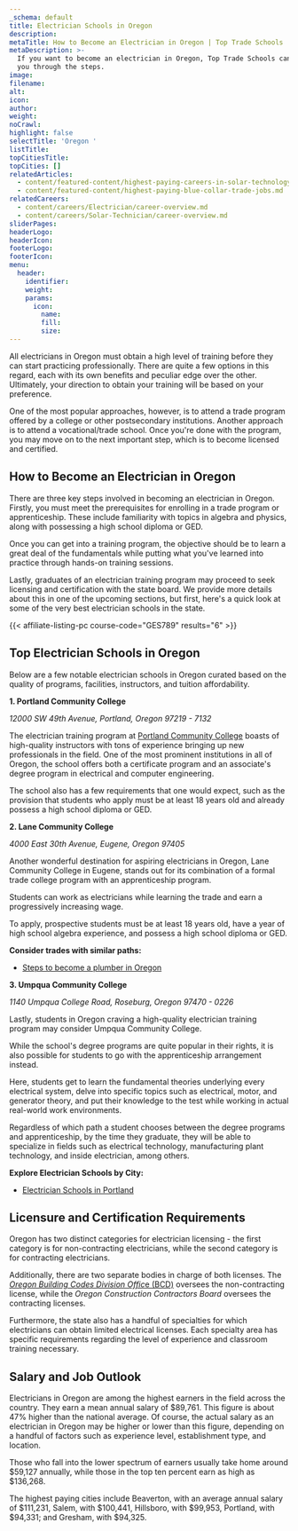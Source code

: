 ```yaml
---
_schema: default
title: Electrician Schools in Oregon
description:
metaTitle: How to Become an Electrician in Oregon | Top Trade Schools
metaDescription: >-
  If you want to become an electrician in Oregon, Top Trade Schools can guide
  you through the steps.
image:
filename:
alt:
icon:
author:
weight:
noCrawl:
highlight: false
selectTitle: 'Oregon '
listTitle:
topCitiesTitle:
topCities: []
relatedArticles:
  - content/featured-content/highest-paying-careers-in-solar-technology.md
  - content/featured-content/highest-paying-blue-collar-trade-jobs.md
relatedCareers:
  - content/careers/Electrician/career-overview.md
  - content/careers/Solar-Technician/career-overview.md
sliderPages:
headerLogo:
headerIcon:
footerLogo:
footerIcon:
menu:
  header:
    identifier:
    weight:
    params:
      icon:
        name:
        fill:
        size:
---
```

All electricians in Oregon must obtain a high level of training before they can start practicing professionally. There are quite a few options in this regard, each with its own benefits and peculiar edge over the other. Ultimately, your direction to obtain your training will be based on your preference.

One of the most popular approaches, however, is to attend a trade program offered by a college or other postsecondary institutions. Another approach is to attend a vocational/trade school. Once you're done with the program, you may move on to the next important step, which is to become licensed and certified.

## **How to Become an Electrician in Oregon**

There are three key steps involved in becoming an electrician in Oregon. Firstly, you must meet the prerequisites for enrolling in a trade program or apprenticeship. These include familiarity with topics in algebra and physics, along with possessing a high school diploma or GED.

Once you can get into a training program, the objective should be to learn a great deal of the fundamentals while putting what you've learned into practice through hands-on training sessions.

Lastly, graduates of an electrician training program may proceed to seek licensing and certification with the state board. We provide more details about this in one of the upcoming sections, but first, here's a quick look at some of the very best electrician schools in the state.

{{< affiliate-listing-pc course-code="GES789" results="6" >}}

## **Top Electrician Schools in Oregon**

Below are a few notable electrician schools in Oregon curated based on the quality of programs, facilities, instructors, and tuition affordability.

**1\. Portland Community College**

*12000 SW 49th Avenue, Portland, Oregon 97219 - 7132*

The electrician training program at [Portland Community College](https://www.pcc.edu/) boasts of high-quality instructors with tons of experience bringing up new professionals in the field. One of the most prominent institutions in all of Oregon, the school offers both a certificate program and an associate's degree program in electrical and computer engineering.

The school also has a few requirements that one would expect, such as the provision that students who apply must be at least 18 years old and already possess a high school diploma or GED.

**2\. Lane Community College**

*4000 East 30th Avenue, Eugene, Oregon 97405*

Another wonderful destination for aspiring electricians in Oregon, Lane Community College in Eugene, stands out for its combination of a formal trade college program with an apprenticeship program.

Students can work as electricians while learning the trade and earn a progressively increasing wage.

To apply, prospective students must be at least 18 years old, have a year of high school algebra experience, and possess a high school diploma or GED.

**Consider trades with similar paths:**

* [Steps to become a plumber in Oregon](https://toptradeschools.com/near-you/plumber/oregon/)

**3\. Umpqua Community College**

*1140 Umpqua College Road, Roseburg, Oregon 97470 - 0226*

Lastly, students in Oregon craving a high-quality electrician training program may consider Umpqua Community College.

While the school's degree programs are quite popular in their rights, it is also possible for students to go with the apprenticeship arrangement instead.

Here, students get to learn the fundamental theories underlying every electrical system, delve into specific topics such as electrical, motor, and generator theory, and put their knowledge to the test while working in actual real-world work environments.

Regardless of which path a student chooses between the degree programs and apprenticeship, by the time they graduate, they will be able to specialize in fields such as electrical technology, manufacturing plant technology, and inside electrician, among others.

**Explore Electrician Schools by City:**

* [Electrician Schools in Portland](https://toptradeschools.com/near-you/electrician/oregon/portland/)

## **Licensure and Certification Requirements**

Oregon has two distinct categories for electrician licensing - the first category is for non-contracting electricians, while the second category is for contracting electricians.

Additionally, there are two separate bodies in charge of both licenses. The [*Oregon Building Codes Division Offic*e (BCD)](https://www.oregon.gov/bcd/pages/index.aspx) oversees the non-contracting license, while the *Oregon Construction Contractors Board* oversees the contracting licenses.

Furthermore, the state also has a handful of specialties for which electricians can obtain limited electrical licenses. Each specialty area has specific requirements regarding the level of experience and classroom training necessary.

## **Salary and Job Outlook**

Electricians in Oregon are among the highest earners in the field across the country. They earn a mean annual salary of $89,761. This figure is about 47% higher than the national average. Of course, the actual salary as an electrician in Oregon may be higher or lower than this figure, depending on a handful of factors such as experience level, establishment type, and location.

Those who fall into the lower spectrum of earners usually take home around $59,127 annually, while those in the top ten percent earn as high as $136,268.

The highest paying cities include Beaverton, with an average annual salary of $111,231, Salem, with $100,441, Hillsboro, with $99,953, Portland, with $94,331; and Gresham, with $94,325.